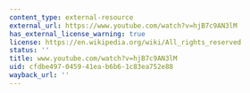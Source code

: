 ```yaml
---
content_type: external-resource
external_url: https://www.youtube.com/watch?v=hjB7c9AN3lM
has_external_license_warning: true
license: https://en.wikipedia.org/wiki/All_rights_reserved
status: ''
title: www.youtube.com/watch?v=hjB7c9AN3lM
uid: cfdbe497-0459-41ea-b6b6-1c83ea752e88
wayback_url: ''
---
```


